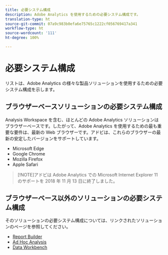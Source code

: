 ```yaml
---
title: 必要システム構成
description: Adobe Analytics を使用するための必要システム構成です。
translation-type: ht
source-git-commit: 07a9c983b0efa6e75765c1222cf056769417a341
workflow-type: ht
source-wordcount: '111'
ht-degree: 100%

---
```



# 必要システム構成

リストは、Adobe Analytics の様々な製品ソリューションを使用するための必要システム構成を示します。

## ブラウザーベースソリューションの必要システム構成

Analysis Workspace を含む、ほとんどの Adobe Analytics ソリューションはブラウザーベースです。したがって、Adobe Analytics を使用するための最も重要な要件は、最新の Web ブラウザーです。アドビは、これらのブラウザーの最新の安定したバージョンをサポートしています。

* Microsoft Edge
* Google Chrome
* Mozilla Firefox
* Apple Safari

>[!NOTE]アドビは Adobe Analytics での Microsoft Internet Explorer 11 のサポートを 2018 年 11 月 13 日に終了しました。

## ブラウザーベース以外のソリューションの必要システム構成

そのソリューションの必要システム構成については、リンクされたソリューションのページを参照してください。

* [Report Builder](/help/analyze/report-builder/setup/system-requirements.md)
* [Ad Hoc Analysis](/help/analyze/ad-hoc-analysis/c-getting-started.md)
* [Data Workbench](https://docs.adobe.com/content/help/ja-JP/data-workbench/using/install/c-data-workbench-client-install.html)
